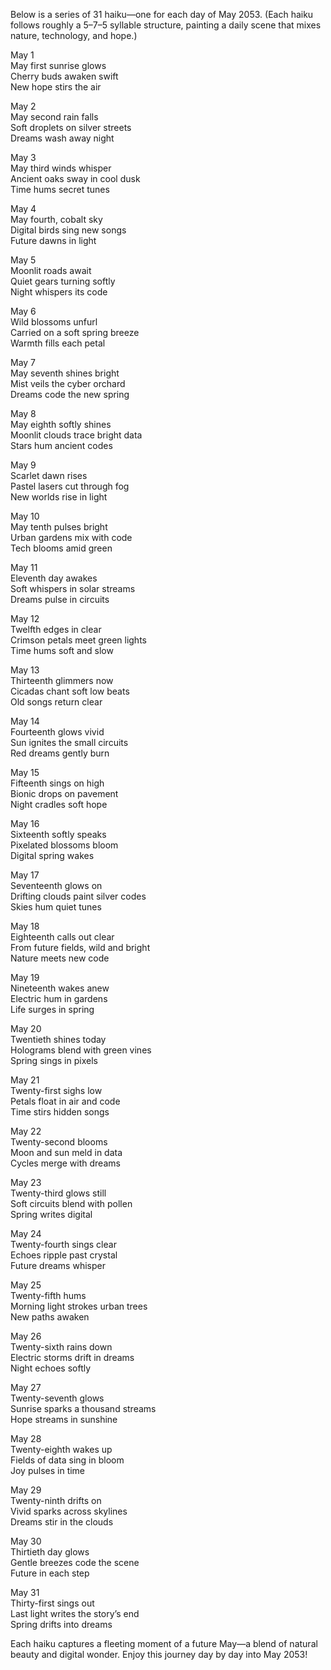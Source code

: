 Below is a series of 31 haiku—one for each day of May 2053. (Each haiku follows roughly a 5–7–5 syllable structure, painting a daily scene that mixes nature, technology, and hope.)

May 1  
May first sunrise glows  
Cherry buds awaken swift  
New hope stirs the air  

May 2  
May second rain falls  
Soft droplets on silver streets  
Dreams wash away night  

May 3  
May third winds whisper  
Ancient oaks sway in cool dusk  
Time hums secret tunes  

May 4  
May fourth, cobalt sky  
Digital birds sing new songs  
Future dawns in light  

May 5  
Moonlit roads await  
Quiet gears turning softly  
Night whispers its code  

May 6  
Wild blossoms unfurl  
Carried on a soft spring breeze  
Warmth fills each petal  

May 7  
May seventh shines bright  
Mist veils the cyber orchard  
Dreams code the new spring  

May 8  
May eighth softly shines  
Moonlit clouds trace bright data  
Stars hum ancient codes  

May 9  
Scarlet dawn rises  
Pastel lasers cut through fog  
New worlds rise in light  

May 10  
May tenth pulses bright  
Urban gardens mix with code  
Tech blooms amid green  

May 11  
Eleventh day awakes  
Soft whispers in solar streams  
Dreams pulse in circuits  

May 12  
Twelfth edges in clear  
Crimson petals meet green lights  
Time hums soft and slow  

May 13  
Thirteenth glimmers now  
Cicadas chant soft low beats  
Old songs return clear  

May 14  
Fourteenth glows vivid  
Sun ignites the small circuits  
Red dreams gently burn  

May 15  
Fifteenth sings on high  
Bionic drops on pavement  
Night cradles soft hope  

May 16  
Sixteenth softly speaks  
Pixelated blossoms bloom  
Digital spring wakes  

May 17  
Seventeenth glows on  
Drifting clouds paint silver codes  
Skies hum quiet tunes  

May 18  
Eighteenth calls out clear  
From future fields, wild and bright  
Nature meets new code  

May 19  
Nineteenth wakes anew  
Electric hum in gardens  
Life surges in spring  

May 20  
Twentieth shines today  
Holograms blend with green vines  
Spring sings in pixels  

May 21  
Twenty-first sighs low  
Petals float in air and code  
Time stirs hidden songs  

May 22  
Twenty-second blooms  
Moon and sun meld in data  
Cycles merge with dreams  

May 23  
Twenty-third glows still  
Soft circuits blend with pollen  
Spring writes digital  

May 24  
Twenty-fourth sings clear  
Echoes ripple past crystal  
Future dreams whisper  

May 25  
Twenty-fifth hums  
Morning light strokes urban trees  
New paths awaken  

May 26  
Twenty-sixth rains down  
Electric storms drift in dreams  
Night echoes softly  

May 27  
Twenty-seventh glows  
Sunrise sparks a thousand streams  
Hope streams in sunshine  

May 28  
Twenty-eighth wakes up  
Fields of data sing in bloom  
Joy pulses in time  

May 29  
Twenty-ninth drifts on  
Vivid sparks across skylines  
Dreams stir in the clouds  

May 30  
Thirtieth day glows  
Gentle breezes code the scene  
Future in each step  

May 31  
Thirty-first sings out  
Last light writes the story’s end  
Spring drifts into dreams  

Each haiku captures a fleeting moment of a future May—a blend of natural beauty and digital wonder. Enjoy this journey day by day into May 2053!
